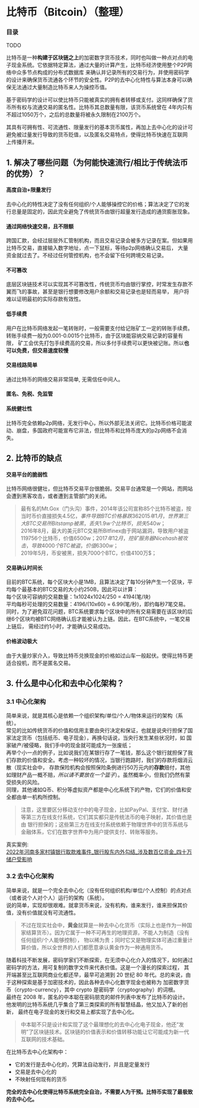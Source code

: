 # 比特币（Bitcoin）（整理）

### 目录
TODO

比特币是一种**构建于区块链之上**的加密数字货币技术，同时也叫做一种点对点的电子现金系统。它依据特定算法，通过大量的计算产生，比特币经济使用整个P2P网络中众多节点构成的分布式数据库
来确认并记录所有的交易行为，并使用密码学的设计来确保货币流通各个环节的安全性。P2P的去中心化特性与算法本身可以确保无法通过大量制造比特币来人为操控币值。

基于密码学的设计可以使比特币只能被真实的拥有者转移或支付。这同样确保了货币所有权与流通交易的匿名性。比特币其总数量有限，该货币系统曾在
4年内只有不超过1050万个，之后的总数量将被永久限制在2100万个。

其具有可拥有性、可流通性、限量发行的基本货币属性，再加上去中心化的设计可避免被过量发行导致的货币贬值，以及匿名交易特点，使得比特币快速在互联网
上传播开来。

## 1. 解决了哪些问题（为何能快速流行/相比于传统法币的优势）？

#### 高度自治+限量发行  
  去中心化的特性决定了没有任何组织/个人能够操控它的价格；算法决定了它的发行总量是固定的，因此完全避免了传统货币由银行超量发行造成的通货膨胀现象。
#### 通过网络快速交易，且不限额  
  跨国汇款，会经过层层外汇管制机构，而且交易记录会被多方记录在案。但如果用比特币交易，直接输入数字地址，点一下鼠标，等待p2p网络确认交易后，
大量资金就过去了。不经过任何管控机构，也不会留下任何跨境交易记录。
#### 不可篡改
  底层区块链技术可以实现其不可篡改性，传统货币均由银行掌控，时常发生存款不翼而飞的事故，甚至是银行想要修改用户余额和交易记录也是轻而易举， 
用户将难以证明最初的实际存款有效性。
#### 低手续费  
  用户在比特币网络发起一笔转账时，一般需要支付给记账矿工一定的转账手续费。转账手续费一般为0.001-0.0015个比特币，由于区块能容纳交易记录的容量有限，
矿工会优先打包手续费高的交易，所以多付手续费可以更快被记账。所以**也可以免费，但交易速度较慢**
#### 交易线路简单  
  通过比特币的网络交易非常简单, 无需信任中间人。
#### 匿名、免税、免监管  
#### 系统健壮性  
  比特币完全依赖p2p网络，无发行中心，所以外部无法关闭它。比特币价格可能波动、崩盘，多国政府可能宣布它非法，但比特币和比特币庞大的p2p网络不会消失。

## 2. 比特币的缺点

#### 交易平台的脆弱性  
  比特币网络很健壮，但比特币交易平台很脆弱。交易平台通常是一个网站，而网站会遭到黑客攻击，或者遭到主管部门的关闭。
>最有名的Mt.Gox（门头沟）事件，2014年该公司宣称85个比特币被盗，按当时币价直接损失4.5亿$，事件导致BTC价格暴跌36%，该公司也因此破产；  
> 2015年1月，世界第三大BTC交易所Bitstamp被黑，丢失1.9w个比特币，损失540w$；  
> 2016年8月，最大的美元BTC交易所Bitfinex由于网站漏洞，导致用户被盗119756个比特币，价值6500w$；  
> 2017年12月，挖矿服务器Nicehash被攻击，导致4000个BTC被盗，价值6300w$；  
> 2019年5月，币安被黑，损失7000个BTC，价值4100万$；


#### 交易确认时间长
  目前的BTC系统，每个区块大小是1MB，且算法决定了每10分钟产生一个区块，平均每个最基本的BTC交易的大小约250B，因此可以计算：  
每个区块可容纳的交易数量：1x1024x1024/250 = 4194(笔/块)  
平均每秒可处理的交易数量：4196/(10x60) = 6.99(笔/秒)，即约每秒7笔交易。  
同时，为了避免双花问题，BTC系统要求每个区块中的所有交易需要在该区块的后继6个区块均被BTC网络确认后才能被认为上链。因此，在BTC系统中，一笔交易上链后，
需经过约1小时，才能确认交易成功。

#### 价格波动极大
  由于大量炒家介入，导致比特币兑换现金的价格如过山车一般起伏。使得比特币更适合投机，而不是匿名交易。

## 3. 什么是中心化和去中心化架构？
### 3.1 中心化架构
简单来说，就是其核心是依赖一个组织架构/单位/个人/物体来运行的架构（系统）。  
常见的比如传统货币的价值和信用主要由央行决定和保证，也就是说央行担保了国家法定货币（包括纸币、电子现金），再换句话说，当央行发生某些状况时，如
国家破产/被侵略，我们手中的现金就可能成为一张废纸；  
再举个小一点的例子，比如说我们在某银行存了一笔钱，那么这个银行就担保了我们存款的价值和安全。考虑一种较坏的情况，当银行跑路时，我们的存款将烟消云散（现实社会中，
存款保险机构会按照保险条例进行50万元内的**存款**赔付，其他如理财产品一概不赔，_所以请不要放在一个篮子_）。虽然概率小，但我们仍然有蒙受损失的风险。  
同理，其他诸如Q币、积分等虚拟资产都是中心化系统下的产物，它们的价值和安全都由单一机构所控制。

>注意，这里要区分移动支付中的电子现金，比如PayPal、支付宝、财付通等第三方在线支付系统，它们其实都只是传统法币的电子映射，其价值也是由
> 银行担保的；这些第三方在线支付系统依赖于物理世界中的货币系统与金融体系，它们在数字世界中为用户提供支付、转账等服务。

真实案例:  
[2022年河南多家村镇银行取款难事件_银行股东内外勾结_涉及数百亿资金_四十万储户受影响](https://zhuanlan.zhihu.com/p/547394226)

### 3.2 去中心化架构
简单来说，就是一个完全去中心化（没有任何组织机构/单位/个人控制）的点对点（或者说个人对个人）运行的架构（系统）。  
说的简单，实现却很艰难。就拿货币来说，没有机构，谁来发行，谁来担保其价值，没有价值就没有可流通性。
>不过在现实社会中，**黄金**就算是一种去中心化货币（实际上也是作为一种国家结算货币）。因为它属于一种不可再生的地理资源，不能人为制造（没有任何组织/个人能够控制），
>物以稀为贵；同时它又是物理实体可通过重量计算价值，所以全世界的人们都愿意承认黄金作为一种通用货币。

随着科技不断发展，密码学家们不断探索，在无须中心化介入的情况下，如何通过密码学的方法，用可复制的数字文件来代表价值。这是一个漫长的探索过程，
其开端甚至比互联网商业化都还早，最早可追溯到 20 世纪 80 年代。总的来说，由于这种探索是基于加密技术的，因此各种去中心化数字现金也被称为
加密数字货币（crypto-currency），其中 crypto 是密码学（cryptography）的词根。  
最终在 2008 年，匿名的中本聪在密码朋克的邮件列表中发布了比特币的设计。他发明的比特币系统几乎集合了第三类探索的所有智慧结晶，他又加入了新的创新，
最终在电子现金的发行和交易上都实现了去中心化。

>中本聪不只是设计和实现了这个最理想化的去中心化电子现金，他还“发明”了区块链技术。区块链的价值表示和价值转移功能让它可能成为新一代互联网的技术基础。

在比特币去中心化架构中：
- 它的发行是去中心化的，凭算法自动发行，并且是定量发行
- 交易是去中心化的
- 不映射任何现有的货币

**完全的去中心化使得比特币系统完全自治，不需要人为干预。比特币实现了最极致的去中心化。**
